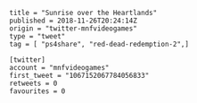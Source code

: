 ```
title = "Sunrise over the Heartlands"
published = 2018-11-26T20:24:14Z
origin = "twitter-mnfvideogames"
type = "tweet"
tag = [ "ps4share", "red-dead-redemption-2",]

[twitter]
account = "mnfvideogames"
first_tweet = "1067152067784056833"
retweets = 0
favourites = 0
```

<p class='image'><img src='https://mnf.m17s.net/2018/11/26/Ds9JJfKXcAEOKDk.jpg' alt=''></p>

